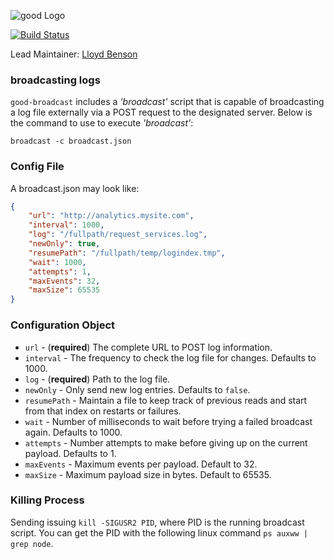 ![good Logo](https://raw.github.com/hapijs/good/master/images/good.png)

[![Build Status](https://secure.travis-ci.org/hapijs/good-broadcast.png)](http://travis-ci.org/hapijs/good-broadcast)

Lead Maintainer: [Lloyd Benson](https://github.com/lloydbenson)

### broadcasting logs

`good-broadcast` includes a _'broadcast'_ script that is capable of broadcasting a log file externally via a POST request to the designated server. Below is the command to use to execute _'broadcast'_:

`broadcast -c broadcast.json`

### Config File

A broadcast.json may look like:

```json
{
    "url": "http://analytics.mysite.com",
    "interval": 1000,
    "log": "/fullpath/request_services.log",
    "newOnly": true,
    "resumePath": "/fullpath/temp/logindex.tmp",
    "wait": 1000,
    "attempts": 1,
    "maxEvents": 32,
    "maxSize": 65535
}
```

### Configuration Object

- `url` - (**required**) The complete URL to POST log information.
- `interval` - The frequency to check the log file for changes. Defaults to 1000.
- `log` - (**required**) Path to the log file.
- `newOnly` - Only send new log entries. Defaults to `false`.
- `resumePath` - Maintain a file to keep track of previous reads and start from that index on restarts or failures.
- `wait` - Number of milliseconds to wait before trying a failed broadcast again. Defaults to 1000.
- `attempts` - Number attempts to make before giving up on the current payload. Defaults to 1.
- `maxEvents` - Maximum events per payload. Default to 32.
- `maxSize` - Maximum payload size in bytes. Default to 65535.

### Killing Process
Sending issuing `kill -SIGUSR2 PID`, where PID is the running broadcast script. You can get the PID with the following linux command `ps auxww | grep node`.
